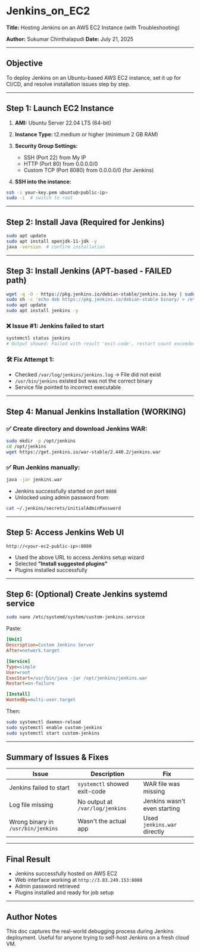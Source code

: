 # Jenkins_on_EC2
**Title:** Hosting Jenkins on an AWS EC2 Instance (with Troubleshooting)

**Author:** Sukumar Chinthalapudi
**Date:** July 21, 2025

---

## Objective

To deploy Jenkins on an Ubuntu-based AWS EC2 instance, set it up for CI/CD, and resolve installation issues step by step.

---

## Step 1: Launch EC2 Instance

1. **AMI:** Ubuntu Server 22.04 LTS (64-bit)

2. **Instance Type:** t2.medium or higher (minimum 2 GB RAM)

3. **Security Group Settings:**

   * SSH (Port 22) from My IP
   * HTTP (Port 80) from 0.0.0.0/0
   * Custom TCP (Port 8080) from 0.0.0.0/0 (for Jenkins)

4. **SSH into the instance:**

```bash
ssh -i your-key.pem ubuntu@<public-ip>
sudo -i  # switch to root
```

---

## Step 2: Install Java (Required for Jenkins)

```bash
sudo apt update
sudo apt install openjdk-11-jdk -y
java -version  # confirm installation
```

---

## Step 3: Install Jenkins (APT-based - FAILED path)

```bash
wget -q -O - https://pkg.jenkins.io/debian-stable/jenkins.io.key | sudo apt-key add -
sudo sh -c 'echo deb https://pkg.jenkins.io/debian-stable binary/ > /etc/apt/sources.list.d/jenkins.list'
sudo apt update
sudo apt install jenkins -y
```

### ❌ Issue #1: Jenkins failed to start

```bash
systemctl status jenkins
# Output showed: Failed with result 'exit-code', restart count exceeded
```

### 🛠️ Fix Attempt 1:

* Checked `/var/log/jenkins/jenkins.log` -> File did not exist
* `/usr/bin/jenkins` existed but was not the correct binary
* Service file pointed to incorrect executable

---

## Step 4: Manual Jenkins Installation (WORKING)

### ✅ Create directory and download Jenkins WAR:

```bash
sudo mkdir -p /opt/jenkins
cd /opt/jenkins
wget https://get.jenkins.io/war-stable/2.440.2/jenkins.war
```

### ✅ Run Jenkins manually:

```bash
java -jar jenkins.war
```

* Jenkins successfully started on port `8080`
* Unlocked using admin password from:

```bash
cat ~/.jenkins/secrets/initialAdminPassword
```

---

## Step 5: Access Jenkins Web UI

```url
http://<your-ec2-public-ip>:8080
```

* Used the above URL to access Jenkins setup wizard
* Selected **"Install suggested plugins"**
* Plugins installed successfully

---

## Step 6: (Optional) Create Jenkins systemd service

```bash
sudo nano /etc/systemd/system/custom-jenkins.service
```

Paste:

```ini
[Unit]
Description=Custom Jenkins Server
After=network.target

[Service]
Type=simple
User=root
ExecStart=/usr/bin/java -jar /opt/jenkins/jenkins.war
Restart=on-failure

[Install]
WantedBy=multi-user.target
```

Then:

```bash
sudo systemctl daemon-reload
sudo systemctl enable custom-jenkins
sudo systemctl start custom-jenkins
```

---

## Summary of Issues & Fixes

| Issue                              | Description                     | Fix                          |
| ---------------------------------- | ------------------------------- | ---------------------------- |
| Jenkins failed to start            | `systemctl` showed exit-code    | WAR file was missing         |
| Log file missing                   | No output at `/var/log/jenkins` | Jenkins wasn't even starting |
| Wrong binary in `/usr/bin/jenkins` | Wasn't the actual app           | Used `jenkins.war` directly  |

---

## Final Result

* Jenkins successfully hosted on AWS EC2
* Web interface working at `http://3.83.249.153:8080`
* Admin password retrieved
* Plugins installed and ready for job setup

---

## Author Notes

This doc captures the real-world debugging process during Jenkins deployment. Useful for anyone trying to self-host Jenkins on a fresh cloud VM.
